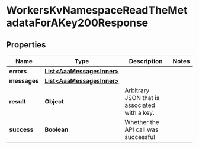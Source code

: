 

# WorkersKvNamespaceReadTheMetadataForAKey200Response


## Properties

| Name | Type | Description | Notes |
|------------ | ------------- | ------------- | -------------|
|**errors** | [**List&lt;AaaMessagesInner&gt;**](AaaMessagesInner.md) |  |  |
|**messages** | [**List&lt;AaaMessagesInner&gt;**](AaaMessagesInner.md) |  |  |
|**result** | **Object** | Arbitrary JSON that is associated with a key. |  |
|**success** | **Boolean** | Whether the API call was successful |  |



